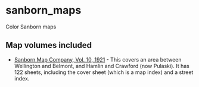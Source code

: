 # sanborn_maps
Color Sanborn maps

## Map volumes included
- [Sanborn Map Company, Vol. 10, 1921](https://github.com/ChicagoCityscape/sanborn_maps/tree/master/Sanborn%20Map%20Company%2C%20Vol.%2010%2C%201921) - This covers an area between Wellington and Belmont, and Hamlin and Crawford (now Pulaski). It has 122 sheets, including the cover sheet (which is a map index) and a street index.
